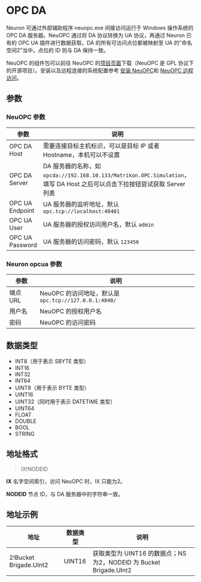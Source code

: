 # OPC DA

Neuron 可通过外部辅助程序 neuopc.exe 间接访问运行于 Windows 操作系统的 OPC DA 服务器。NeuOPC 通过将 DA 协议转换为 UA 协议，再通过 Neuron 已有的 OPC UA 插件进行数据获取，DA 的所有可访问点位都被映射至 UA 的"命名空间2"当中，点位的 ID 则与 DA 保持一致。

NeuOPC 的组件包可以前往 NeuOPC 的[项目页面](https://github.com/neugates/neuopc)下载（NeuOPC 是 GPL 协议下的开源项目）。安装以及远程连接的系统配置参考 [安装 NeuOPC](./install.md)和 [NeuOPC 远程访问](./remote.md)。

## 参数 

### NeuOPC 参数

| 参数            | 说明                                                         |
| --------------- | ------------------------------------------------------------ |
| OPC DA Host     | 需要连接目标主机标识，可以是目标 IP 或者 Hostname，本机可以不设置 |
| OPC DA Server   | DA 服务器的名称，如 `opcda://192.168.10.133/Matrikon.OPC.Simulation`，填写 DA Host 之后可以点击下拉按钮尝试获取 Server 列表 |
| OPC UA Endpoint | UA 服务器的监听地址，默认 `opc.tcp://localhost:48401`        |
| OPC UA User     | UA 服务器的授权访问用户名，默认 `admin`                      |
| OPC UA Password | UA 服务器的访问密码，默认 `123456`                           |

### Neuron opcua 参数

| 参数     | 说明                                                 |
| -------- | ---------------------------------------------------- |
| 端点 URL | NeuOPC 的访问地址，默认是`opc.tcp://127.0.0.1:4840/` |
| 用户名   | NeuOPC 的授权用户名                                  |
| 密码     | NeuOPC 的访问密码                                    |

## 数据类型

* INT8（用于表示 SBYTE 类型）
* INT16
* INT32
* INT64
* UINT8（用于表示 BYTE 类型）
* UINT16
* UINT32（同时用于表示 DATETIME 类型）
* UINT64
* FLOAT
* DOUBLE
* BOOL
* STRING

## 地址格式

> IX!NODEID

**IX** 名字空间索引，访问 NeuOPC 时，IX 只能为2。

**NODEID** 节点 ID，与 DA 服务器中的字符串一致。

## 地址示例

| 地址                   | 数据类型 | 说明                                                         |
| ---------------------- | -------- | ------------------------------------------------------------ |
| 2!Bucket Brigade.UInt2 | UINT16   | 获取类型为 UINT16 的数据点；NS 为2，NODEID 为 Bucket Brigade.UInt2 |